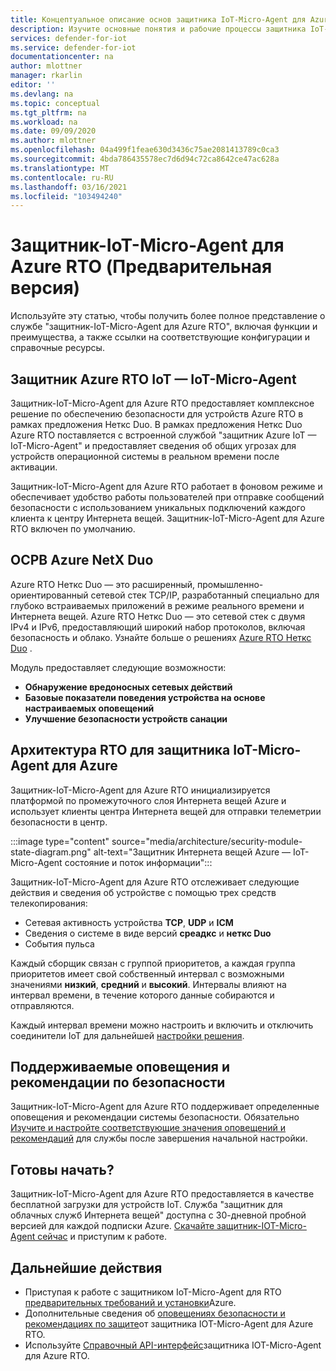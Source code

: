 ```yaml
---
title: Концептуальное описание основ защитника IoT-Micro-Agent для Azure RTO
description: Изучите основные понятия и рабочие процессы защитника IoT-Micro-Agent для Azure RTO.
services: defender-for-iot
ms.service: defender-for-iot
documentationcenter: na
author: mlottner
manager: rkarlin
editor: ''
ms.devlang: na
ms.topic: conceptual
ms.tgt_pltfrm: na
ms.workload: na
ms.date: 09/09/2020
ms.author: mlottner
ms.openlocfilehash: 04a499f1feae630d3436c75ae2081413789c0ca3
ms.sourcegitcommit: 4bda786435578ec7d6d94c72ca8642ce47ac628a
ms.translationtype: MT
ms.contentlocale: ru-RU
ms.lasthandoff: 03/16/2021
ms.locfileid: "103494240"
---
```

# <a name="defender-iot-micro-agent-for-azure-rtos-preview"></a>Защитник-IoT-Micro-Agent для Azure RTO (Предварительная версия)

Используйте эту статью, чтобы получить более полное представление о службе "защитник-IoT-Micro-Agent для Azure RTO", включая функции и преимущества, а также ссылки на соответствующие конфигурации и справочные ресурсы. 

## <a name="azure-rtos-iot-defender-iot-micro-agent"></a>Защитник Azure RTO IoT — IoT-Micro-Agent

Защитник-IoT-Micro-Agent для Azure RTO предоставляет комплексное решение по обеспечению безопасности для устройств Azure RTO в рамках предложения Неткс Duo. В рамках предложения Неткс Duo Azure RTO поставляется с встроенной службой "защитник Azure IoT — IoT-Micro-Agent" и предоставляет сведения об общих угрозах для устройств операционной системы в реальном времени после активации. 

Защитник-IoT-Micro-Agent для Azure RTO работает в фоновом режиме и обеспечивает удобство работы пользователей при отправке сообщений безопасности с использованием уникальных подключений каждого клиента к центру Интернета вещей. Защитник-IoT-Micro-Agent для Azure RTO включен по умолчанию.  

## <a name="azure-rtos-netx-duo"></a>ОСРВ Azure NetX Duo

Azure RTO Неткс Duo — это расширенный, промышленно-ориентированный сетевой стек TCP/IP, разработанный специально для глубоко встраиваемых приложений в режиме реального времени и Интернета вещей. Azure RTO Неткс Duo — это сетевой стек с двумя IPv4 и IPv6, предоставляющий широкий набор протоколов, включая безопасность и облако. Узнайте больше о решениях [Azure RTO Неткс Duo](/azure/rtos/netx-duo/) .

Модуль предоставляет следующие возможности:

- **Обнаружение вредоносных сетевых действий**
- **Базовые показатели поведения устройства на основе настраиваемых оповещений**
- **Улучшение безопасности устройств санации**

## <a name="defender-iot-micro-agent-for-azure-rtos-architecture"></a>Архитектура RTO для защитника IoT-Micro-Agent для Azure

Защитник-IoT-Micro-Agent для Azure RTO инициализируется платформой по промежуточного слоя Интернета вещей Azure и использует клиенты центра Интернета вещей для отправки телеметрии безопасности в центр.

:::image type="content" source="media/architecture/security-module-state-diagram.png" alt-text="Защитник Интернета вещей Azure — IoT-Micro-Agent состояние и поток информации":::

Защитник-IoT-Micro-Agent для Azure RTO отслеживает следующие действия и сведения об устройстве с помощью трех средств телекопирования:
- Сетевая активность устройства **TCP**, **UDP** и **ICM**
- Сведения о системе в виде версий **среадкс** и **неткс Duo**
- События пульса

Каждый сборщик связан с группой приоритетов, а каждая группа приоритетов имеет свой собственный интервал с возможными значениями **низкий**, **средний** и **высокий**. Интервалы влияют на интервал времени, в течение которого данные собираются и отправляются.

Каждый интервал времени можно настроить и включить и отключить соединители IoT для дальнейшей [настройки решения](how-to-azure-rtos-security-module.md). 

## <a name="supported-security-alerts-and-recommendations"></a>Поддерживаемые оповещения и рекомендации по безопасности

Защитник-IoT-Micro-Agent для Azure RTO поддерживает определенные оповещения и рекомендации системы безопасности. Обязательно [Изучите и настройте соответствующие значения оповещений и рекомендаций](concept-rtos-security-alerts-recommendations.md) для службы после завершения начальной настройки.

## <a name="ready-to-begin"></a>Готовы начать?

Защитник-IoT-Micro-Agent для Azure RTO предоставляется в качестве бесплатной загрузки для устройств IoT. Служба "защитник для облачных служб Интернета вещей" доступна с 30-дневной пробной версией для каждой подписки Azure. [Скачайте защитник-IOT-Micro-Agent сейчас](https://github.com/azure-rtos/azure-iot-preview/releases) и приступим к работе. 

## <a name="next-steps"></a>Дальнейшие действия

- Приступая к работе с защитником IoT-Micro-Agent для RTO [предварительных требований и установки](quickstart-azure-rtos-security-module.md)Azure.
- Дополнительные сведения об [оповещениях безопасности и рекомендациях по защите](concept-rtos-security-alerts-recommendations.md)от защитника IOT-Micro-Agent для Azure RTO. 
- Используйте [Справочный API-интерфейс](azure-rtos-security-module-api.md)защитника IOT-Micro-Agent для Azure RTO.